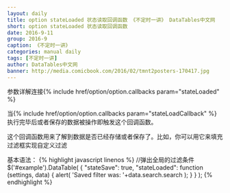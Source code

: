 ```yaml
---
layout: daily
title: option stateLoaded 状态读取回调函数 《不定时一讲》 DataTables中文网
short: option stateLoaded 状态读取回调函数
date: 2016-9-11
group: 2016-9
caption: 《不定时一讲》
categories: manual daily
tags: [不定时一讲]
author: DataTables中文网
banner: http://media.comicbook.com/2016/02/tmnt2posters-170417.jpg
---
```

参数详解连接{% include href/option/option.callbacks param="stateLoaded" %}

当{% include href/option/option.callbacks param="stateLoadCallback" %}执行完毕后或者保存的数据被操作即触发这个回调函数。
<!--more-->
这个回调函数用来了解到数据是否已经存储或者保存了。比如，你可以用它来填充过滤框实现自定义过滤

基本语法：
{% highlight javascript linenos %}
//弹出全局的过滤条件
$('#example').DataTable( {
  "stateSave": true,
  "stateLoaded": function (settings, data) {
    alert( 'Saved filter was: '+data.search.search );
  }
} );
{% endhighlight %}
